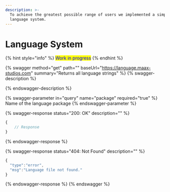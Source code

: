 ```yaml
---
description: >-
  To achieve the greatest possible range of users we implemented a simple
  language system.
---
```


# Language System

{% hint style="info" %}
<mark style="color:blue;">Work in progress</mark>
{% endhint %}

{% swagger method="get" path="" baseUrl="https://language.maax-studios.com" summary="Returns all language strings" %}
{% swagger-description %}

{% endswagger-description %}

{% swagger-parameter in="query" name="package" required="true" %}
Name of the language package
{% endswagger-parameter %}

{% swagger-response status="200: OK" description="" %}
```javascript
{
    // Response
}
```
{% endswagger-response %}

{% swagger-response status="404: Not Found" description="" %}
```javascript
{
  "type":"error",
  "msg":"Language file not found."
}
```
{% endswagger-response %}
{% endswagger %}
